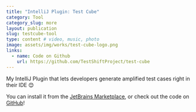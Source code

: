 ```yaml
---
title: "IntelliJ Plugin: Test Cube"
category: Tool
category_slug: more
layout: publication
slug: testcube-tool
type: content # video, music, photo
image: assets/img/works/test-cube-logo.png
links:
  - name: Code on Github
    url: https://github.com/TestShiftProject/test-cube
---
```


My IntelliJ Plugin that lets developers generate amplified test cases right in their IDE 😊

You can install it from the [JetBrains Marketplace](https://plugins.jetbrains.com/plugin/14678-test-cube), or check out the code on [GitHub](https://github.com/TestShiftProject/test-cube)!
